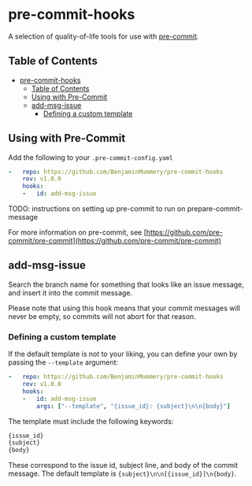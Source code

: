 # pre-commit-hooks

A selection of quality-of-life tools for use with [pre-commit](https://github.com/pre-commit/pre-commit).

## Table of Contents

<!--TOC-->

- [pre-commit-hooks](#pre-commit-hooks)
  - [Table of Contents](#table-of-contents)
  - [Using with Pre-Commit](#using-with-pre-commit)
  - [add-msg-issue](#add-msg-issue)
    - [Defining a custom template](#defining-a-custom-template)

<!--TOC-->

## Using with Pre-Commit

Add the following to your `.pre-commit-config.yaml`

```yaml
-   repo: https://github.com/BenjaminMummery/pre-commit-hooks
    rev: v1.0.0
    hooks:
    -   id: add-msg-issue
```

TODO: instructions on setting up pre-commit to run on prepare-commit-message

For more information on pre-commit, see [https://github.com/pre-commit/pre-commit](https://github.com/pre-commit/pre-commit)

## add-msg-issue

Search the branch name for something that looks like an issue message, and insert it into the commit message.

Please note that using this hook means that your commit messages will never be empty, so commits will not abort for that reason.

### Defining a custom template

If the default template is not to your liking, you can define your own by passing the `--template` argument:

```yaml
-   repo: https://github.com/BenjaminMummery/pre-commit-hooks
    rev: v1.0.0
    hooks:
    -   id: add-msg-issue
        args: ["--template", "{issue_id}: {subject}\n\n{body}"]
```
The template must include the following keywords:

```python
{issue_id}
{subject}
{body}
```

These correspond to the issue id, subject line, and body of the commit message. The default template is `{subject}\n\n[{issue_id}]\n{body}`.

